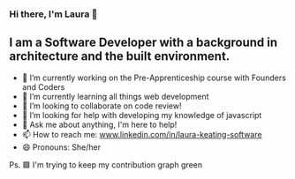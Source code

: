 ### Hi there, I'm Laura 👋

## I am a Software Developer with a background in architecture and the built environment.

- 🔭 I’m currently working on the Pre-Apprenticeship course with Founders and Coders
- 🌱 I’m currently learning all things web development
- 👯 I’m looking to collaborate on code review!
- 🤔 I’m looking for help with developing my knowledge of javascript
- 💬 Ask me about anything, I'm here to help!
- 📫 How to reach me: www.linkedin.com/in/laura-keating-software
- 😄 Pronouns: She/her

Ps. 🟩 I'm trying to keep my contribution graph green
